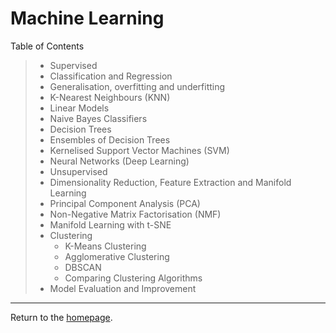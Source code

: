 # Machine Learning
Table of Contents
>   - Supervised
> 	- Classification and Regression
> 	- Generalisation, overfitting and underfitting
> 	- K-Nearest Neighbours (KNN)
> 	- Linear Models
> 	- Naive Bayes Classifiers
> 	- Decision Trees
> 	- Ensembles of Decision Trees
> 	- Kernelised Support Vector Machines (SVM)
> 	- Neural Networks (Deep Learning)
>   - Unsupervised
> 	- Dimensionality Reduction, Feature Extraction and Manifold Learning
> 	- Principal Component Analysis (PCA)
> 	- Non-Negative Matrix Factorisation (NMF)
> 	- Manifold Learning with t-SNE
> 	- Clustering
> 	  - K-Means Clustering
> 	  - Agglomerative Clustering
> 	  - DBSCAN
> 	  - Comparing Clustering Algorithms
>   - Model Evaluation and Improvement

---
Return to the [homepage](../../../index.md).